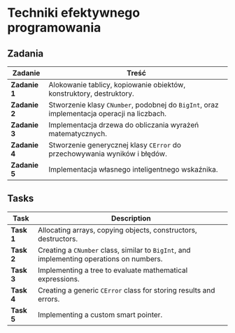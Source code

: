 # Techniki efektywnego programowania


## Zadania

| Zadanie  | Treść |
|----------|--------------------------------------------------------------|
| **Zadanie 1** | Alokowanie tablicy, kopiowanie obiektów, konstruktory, destruktory. |
| **Zadanie 2** | Stworzenie klasy `CNumber`, podobnej do `BigInt`, oraz implementacja operacji na liczbach. |
| **Zadanie 3** | Implementacja drzewa do obliczania wyrażeń matematycznych. |
| **Zadanie 4** | Stworzenie generycznej klasy `CError` do przechowywania wyników i błędów. |
| **Zadanie 5** | Implementacja własnego inteligentnego wskaźnika. |


## Tasks

| Task  | Description |
|-------|--------------------------------------------------------------|
| **Task 1** | Allocating arrays, copying objects, constructors, destructors. |
| **Task 2** | Creating a `CNumber` class, similar to `BigInt`, and implementing operations on numbers. |
| **Task 3** | Implementing a tree to evaluate mathematical expressions. |
| **Task 4** | Creating a generic `CError` class for storing results and errors. |
| **Task 5** | Implementing a custom smart pointer. |

